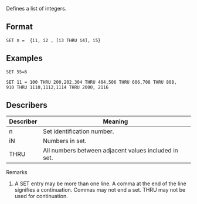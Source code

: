 Defines a list of integers.

## Format
`SET n =  {i1, i2 , [i3 THRU i4], i5}`

## Examples
`SET 55=6`

```
SET 11 = 100 THRU 200,202,304 THRU 404,506 THRU 606,708 THRU 808,
910 THRU 1110,1112,1114 THRU 2000, 2116
```

## Describers
| Describer  | Meaning  |
| ---------- | -------- |
| n          | Set identification number. |
| iN         | Numbers in set.            |
| THRU       | All numbers between adjacent values included in set.    |

Remarks
1. A SET entry may be more than one line. A comma at the end of the line signifies a continuation. Commas may not end a set. THRU may not be used for continuation.